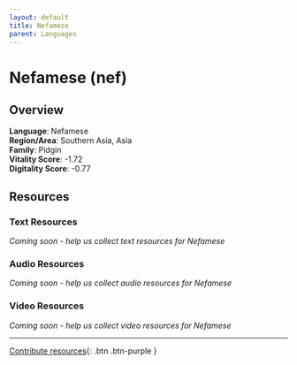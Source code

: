```yaml
---
layout: default
title: Nefamese
parent: Languages
---
```


# Nefamese (nef)

## Overview

**Language**: Nefamese  
**Region/Area**: Southern Asia, Asia  
**Family**: Pidgin  
**Vitality Score**: -1.72  
**Digitality Score**: -0.77  

## Resources

### Text Resources
*Coming soon - help us collect text resources for Nefamese*

### Audio Resources
*Coming soon - help us collect audio resources for Nefamese*

### Video Resources
*Coming soon - help us collect video resources for Nefamese*

---

[Contribute resources](https://fairtrain.github.io/){: .btn .btn-purple }
